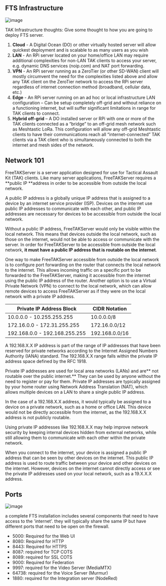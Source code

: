 ## FTS Infrastructure
![image](https://user-images.githubusercontent.com/60719165/183449678-e2c153e3-0eea-4cd9-bc69-63b4adb10491.png)

TAK Infrastructure thoughts: Give some thought to how you are going to deploy FTS server.

1. **Cloud** - A Digital Ocean (DO) or other virtually hosted server will allow quickest deployment and is scalable to as many users as you wish
2. **LAN** - An RPi server located on your home/office LAN may require additional complexities for non-LAN TAK clients to access your server, e.g. dynamic
DNS services (noip.com) and NAT port forwarding.
3. **VPN** - An RPi server running as a ZeroTier (or other SD-WAN) client will mostly circumvent the need for the complexities listed above and allow any TAK
client on the ZeroTier network to access the RPi server regardless of internet connection method (broadband, cellular data, etc.)
4. **Edge** - An RPi server running on an ad hoc or local infrastructure LAN configuration – Can be setup completely off-grid and without reliance on a
functioning internet, but will suffer significant limitations in range for TAK clients to connect.
5. **Hybrid off-grid** – A DO installed server or RPi with one or more of the TAK clients connected as a “bridge” to an off-grid mesh network such as Meshtastic
LoRa. This configuration will allow any off-grid Meshtastic clients to have their communications reach all “internet-connected” TAK clients via a
TAK client who is simultaneously connected to both the internet and mesh sides of the network.

## Network 101
FreeTAKServer is a server application designed for use for Tactical Assault Kit (TAK) clients. Like many server applications, FreeTAKServer requires a **public IP **address in order to be accessible from outside the local network.

A public IP address is a globally unique IP address that is assigned to a device by an internet service provider (ISP). Devices on the internet use public IP addresses to communicate with each other, and public IP addresses are necessary for devices to be accessible from outside the local network.

Without a public IP address, FreeTAKServer would only be visible within the local network. This means that devices outside the local network, such as those on the internet, would not be able to access or communicate with the server. In order for FreeTAKServer to be accessible from outside the local network, **it must have a public IP address that is routable on the internet**.

One way to make FreeTAKServer accessible from outside the local network is to configure port forwarding on the router that connects the local network to the internet. This allows incoming traffic on a specific port to be forwarded to the FreeTAKServer, making it accessible from the internet using the public IP address of the router. Another option is to use a Virtual Private Network (VPN) to connect to the local network, which can allow remote devices to access FreeTAKServer as if they were on the local network with a private IP address.

| Private IP Address Block      | CIDR Notation  |
|-------------------------------|----------------|
| 10.0.0.0 - 10.255.255.255     | 10.0.0.0/8     |
| 172.16.0.0 - 172.31.255.255   | 172.16.0.0/12  |  
| 192.168.0.0 - 192.168.255.255 | 192.168.0.0/16 |

A 192.168.X.X IP address is part of the range of IP addresses that have been reserved for private networks according to the Internet Assigned Numbers Authority (IANA) standard. The 192.168.X.X range falls within the private IP address space defined by the RFC 1918.

Private IP addresses are used for local area networks (LANs) and are** not routable over the public internet.** They can be used by anyone without the need to register or pay for them. Private IP addresses are typically assigned by your home router using Network Address Translation (NAT), which allows multiple devices on a LAN to share a single public IP address.

In the case of a 192.168.X.X address, it would typically be assigned to a device on a private network, such as a home or office LAN. This device would not be directly accessible from the internet, as the 192.168.X.X address is not publicly routable.

Using private IP addresses like 192.168.X.X may help improve network security by keeping internal devices hidden from external networks, while still allowing them to communicate with each other within the private network.

When you connect to the internet, your device is assigned a public IP address that can be seen by other devices on the internet. This public IP address is used to route traffic between your device and other devices on the internet. However, devices on the internet cannot directly access or see the private IP addresses used on your local network, such as a 19.X.X.X address.

## Ports
![image](https://github.com/FreeTAKTeam/FreeTAKServer-User-Docs/assets/60719165/2293abf0-b5af-42e4-a7e2-4df208df3eaf)

a complete FTS installation includes several components that need to have access to the 'internet'. they will typically share the same IP but have different ports that need to be open on the firewall. 
 * 5000: Required for the Web UI
 * 8080: Required for HTTP
 * 8443: Required for HTTPS 
 * 8087: required for TCP COTS
 * 8089: required for SSL COTS
 * 9000: Required for Federation
 * 9997: required for the Video Server (MediaMTX)
 * 64738: required for the Voice Server (Murmur)
 * 1880: required for the Integration server (NodeRed)
